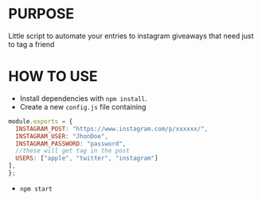 # PURPOSE
Little script to automate your entries to instagram giveaways that need just to tag a friend
# HOW TO USE
* Install dependencies with `npm install`.
* Create a new `config.js` file containing
```js
module.exports = {
  INSTAGRAM_POST: "https://www.instagram.com/p/xxxxxx/",
  INSTAGRAM_USER: "JhonDoe",
  INSTAGRAM_PASSWORD: "password",
  //these will get tag in the post
  USERS: ["apple", "twitter", "instagram"]
],
};

```
* `npm start`